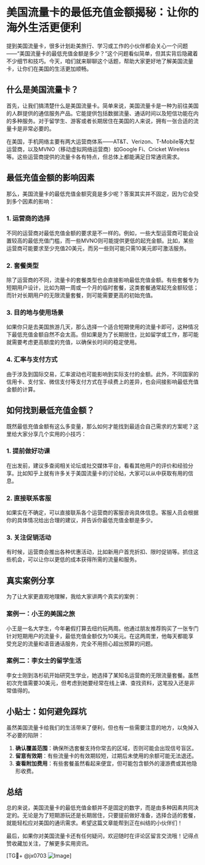 # 美国流量卡的最低充值金额揭秘：让你的海外生活更便利

提到美国流量卡，很多计划赴美旅行、学习或工作的小伙伴都会关心一个问题——“美国流量卡的最低充值金额是多少？”这个问题看似简单，但其实背后隐藏着不少细节和技巧。今天，咱们就来聊聊这个话题，帮助大家更好地了解美国流量卡，让你们在美国的生活更加顺畅。

## 什么是美国流量卡？

首先，让我们搞清楚什么是美国流量卡。简单来说，美国流量卡是一种为前往美国的人群提供的通信服务产品。它能提供包括数据流量、通话时间以及短信功能在内的多种服务。对于留学生、游客或者长期居住在美国的人来说，拥有一张合适的流量卡是非常必要的。

在美国，手机网络主要有两大运营商体系——AT&T、Verizon、T-Mobile等大型运营商，以及MVNO（移动虚拟网络运营商）如Google Fi、Cricket Wireless等。这些运营商提供的流量卡各有特点，但总体上都能满足日常通讯需求。

## 最低充值金额的影响因素

那么，美国流量卡的最低充值金额究竟是多少呢？答案其实并不固定，因为它会受到多个因素的影响：

### 1. **运营商的选择**
不同的运营商对最低充值金额的要求是不一样的。例如，一些大型运营商可能会设置较高的最低充值门槛，而一些MVNO则可能提供更低的起充金额。比如，某些运营商可能要求至少充值20美元，而另一些则可能只需10美元即可激活服务。

### 2. **套餐类型**
除了运营商的不同，流量卡的套餐类型也会直接影响最低充值金额。有些套餐专为短期用户设计，比如为期一周或一个月的临时套餐，这类套餐通常起充金额较低；而针对长期用户的无限流量套餐，则可能需要更高的初始充值。

### 3. **目的地与使用场景**
如果你只是去美国旅游几天，那么选择一个适合短期使用的流量卡即可，这种情况下最低充值金额自然不会太高。但如果是为了长期居住，比如留学或工作，那可能就需要考虑更高额度的充值，以确保长时间的稳定使用。

### 4. **汇率与支付方式**
由于涉及到国际交易，汇率波动也可能影响到实际支付的金额。此外，不同国家的信用卡、支付宝、微信支付等支付方式在手续费上的差异，也会间接影响最低充值金额的计算。

## 如何找到最低充值金额？

既然最低充值金额有这么多变量，那么如何才能找到最适合自己需求的方案呢？这里给大家分享几个实用的小技巧：

### 1. **提前做好功课**
在出发前，建议多查阅相关论坛或社交媒体平台，看看其他用户的评价和经验分享。比如知乎上就有许多关于美国流量卡的讨论帖，大家可以从中获取有用的信息。

### 2. **直接联系客服**
如果实在不确定，可以直接联系各个运营商的客服咨询具体信息。客服人员会根据你的具体情况给出合理的建议，并告诉你最低充值金额是多少。

### 3. **关注促销活动**
有时候，运营商会推出各种优惠活动，比如新用户首充折扣、限时促销等。抓住这些机会，可以让你以更低的成本获得所需的流量和服务。

## 真实案例分享

为了让大家更直观地理解，我给大家讲两个真实的案例：

### 案例一：小王的美国之旅
小王是一名大学生，今年暑假打算去纽约玩两周。他通过朋友推荐购买了一张专门针对短期用户的流量卡，最低充值金额仅为10美元。在这两周里，他每天都能享受充足的流量和语音通话服务，完全不用担心超出预算的问题。

### 案例二：李女士的留学生活
李女士刚到洛杉矶开始研究生学业，她选择了某知名运营商的无限流量套餐。虽然初次充值需要30美元，但考虑到她要经常在线上课、查找资料，这笔投入还是非常值得的。

## 小贴士：如何避免踩坑

虽然美国流量卡给我们的生活带来了便利，但也有一些需要注意的地方，以免掉入不必要的陷阱：

1. **确认覆盖范围**：确保所选套餐支持你常去的区域，否则可能会出现信号盲区。
2. **留意有效期**：有些流量卡的有效期较短，过期后未使用的余额可能无法退还。
3. **查看附加费用**：有些套餐虽然看起来便宜，但可能包含额外的漫游费或其他隐形收费。

## 总结

总的来说，美国流量卡的最低充值金额并不是固定的数字，而是由多种因素共同决定的。无论是为了短期游玩还是长期居住，只要提前做好准备，选择合适的套餐，就能轻松应对美国的通讯需求。希望这篇文章能帮到正在纠结的小伙伴们！

最后，如果你对美国流量卡还有任何疑问，欢迎随时在评论区留言交流哦！记得点赞收藏加关注，了解更多实用资讯。

[TG💪+ @jx0703 ![Image](https://github.com/user-attachments/assets/dbca1d08-cadb-493c-b0ec-ad6f7a83f270)]
